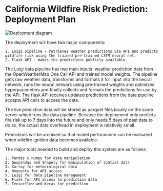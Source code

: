 # California Wildfire Risk Prediction: Deployment Plan

![Deployment diagram](https://github.com/gperdrizet/wildfire_production/blob/master/project_info/figures/deployment_diagram.png?raw=true)

The deployment will have two major components: 

    1. Luigi pipeline - retrieves weather predictions via API and predicts wildfire risk using the trained pre-trained LSTM neural net.
    2. Flask API - makes the predictions publicly available. 
       
The Luigi data pipeline has two main inputs: weather prediction data from the OpenWeatherMap One Call API and trained model weights. The pipeline gets raw weather data, transforms and formats it for input into the neural network, runs the neural network using pre-trained weights and optimized hyperparameters and finally collects and formats the predictions for use by the API. The flask API receives updated predictions from the data pipeline accepts API calls to access the data.

The live prediction data will be stored as parquet files locally on the same server which runs the data pipeline. Because the deployment only predicts fire risk up to 7 days into the future and only needs 5 days of past data to do so, the actual data overhead in deployment is relatively small.

Predictions will be archived so that model performance can be evaluated when wildfire ignition data becomes available.

The major tools needed to build and deploy this system are as follows:

    1. Pandas & Numpy for data manipulation
    2. Geopandas and Shapely for manipulation of spatial data
    3. Xarray for meteorological data
    4. Requests for API access
    5. Luigi for data pipeline management
    6. Flask for API access to prediction data
    7. Tensorflow and Keras for prediction


